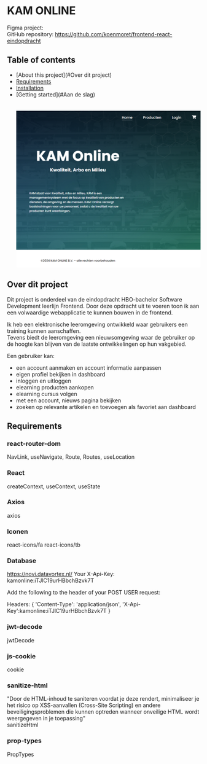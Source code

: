 # KAM ONLINE

Figma project: <br>
GitHub repository: https://github.com/koenmoret/frontend-react-eindopdracht

## Table of contents

* [About this project](#Over dit project)<br>
* [Requirements](#Requirements)<br>
* [Installation](#Installatie)<br>
* [Getting started](#Aan de slag)<br>
  <br><br>
  ![alt text](https://github.com/koenmoret/frontend-react-eindopdracht/blob/main/src/assets/images/ScreenShot.png "screenshot")

## Over dit project
Dit project is onderdeel van de eindopdracht HBO-bachelor Software Development leerlijn Frontend.
Door deze opdracht uit te voeren toon ik aan een volwaardige webapplicatie te kunnen bouwen in de
frontend.

Ik heb een elektronische leeromgeving ontwikkeld waar gebruikers een training kunnen aanschaffen.  
Tevens biedt de leeromgeving een nieuwsomgeving waar de gebruiker op de hoogte kan blijven van de
laatste ontwikkelingen op hun vakgebied.

Een gebruiker kan:

* een account aanmaken en account informatie aanpassen
* eigen profiel bekijken in dashboard
* inloggen en uitloggen
* elearning producten aankopen
* elearning cursus volgen
* met een account, nieuws pagina bekijken
* zoeken op relevante artikelen en toevoegen als favoriet aan dashboard

## Requirements

### react-router-dom
NavLink, useNavigate, Route, Routes, useLocation

### React
createContext, useContext, useState

### Axios
axios

### Iconen
react-icons/fa
react-icons/tb

### Database
https://novi.datavortex.nl/
Your X-Api-Key: kamonline:iTJlC19urHBbchBzvk7T

Add the following to the header of your POST USER request:

Headers: {
'Content-Type': 'application/json',
'X-Api-Key':kamonline:iTJlC19urHBbchBzvk7T
}

### jwt-decode
jwtDecode

### js-cookie
cookie

### sanitize-html
"Door de HTML-inhoud te saniteren voordat je deze rendert, minimaliseer je het risico op XSS-aanvallen (Cross-Site Scripting) en andere beveiligingsproblemen die kunnen optreden wanneer onveilige HTML wordt weergegeven in je toepassing" <br> 
sanitizeHtml 

### prop-types
PropTypes
